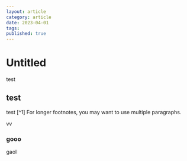 ```yaml
---
layout: article
category: article
date: 2023-04-01
tags: 
published: true
---
```

# Untitled
test

## test
test [^1] For longer footnotes, you may want to use multiple paragraphs.

vv

### gooo

gaol
